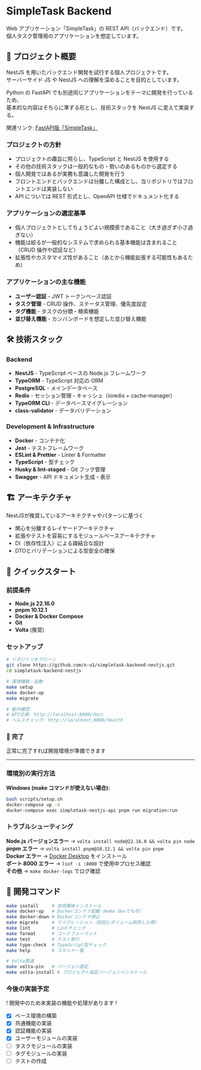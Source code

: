 # SimpleTask Backend

Web アプリケーション「SimpleTask」の REST API（バックエンド）です。  
個人タスク管理用のアプリケーションを想定しています。

## 🎯 プロジェクト概要

NestJS を用いたバックエンド開発を試行する個人プロジェクトです。  
サーバーサイド JS や NestJS への理解を深めることを目的としています。

Python の FastAPI でも別途同じアプリケーションをテーマに開発を行っているため、  
基本的な内容はそちらに準ずる形とし、技術スタックを NestJS に変えて実装する。

関連リンク: [FastAPI版「SimpleTask」](https://github.com/n-u1/simpletask-backend-fastapi)

### プロジェクトの方針

- プロジェクトの趣旨に照らし、TypeScript と NestJS を使用する
- その他の技術スタックは一般的なもの・勢いのあるものから選定する
- 個人開発ではあるが実務も意識した開発を行う
- フロントエンドとバックエンドは分離した構成とし、当リポジトリではフロントエンドは実装しない
- API については REST 形式とし、OpenAPI 仕様でドキュメント化する

### アプリケーションの選定基準

- 個人プロジェクトとしてちょうどよい規模感であること（大き過ぎず小さ過ぎない）
- 機能は絞るが一般的なシステムで求められる基本機能は含まれること（CRUD 操作や認証など）
- 拡張性やカスタマイズ性があること（あとから機能拡張する可能性もあるため）

### アプリケーションの主な機能

- **ユーザー認証** - JWT トークンベース認証
- **タスク管理** - CRUD 操作、ステータス管理、優先度設定
- **タグ機能** - タスクの分類・検索機能
- **並び替え機能** - カンバンボードを想定した並び替え機能

## 🛠 技術スタック

### Backend

- **NestJS** - TypeScript ベースの Node.js フレームワーク
- **TypeORM** - TypeScript 対応の ORM
- **PostgreSQL** - メインデータベース
- **Redis** - セッション管理・キャッシュ（ioredis + cache-manager）
- **TypeORM CLI** - データベースマイグレーション
- **class-validator** - データバリデーション

### Development & Infrastructure

- **Docker** - コンテナ化
- **Jest** - テストフレームワーク
- **ESLint & Prettier** - Linter & Formatter
- **TypeScript** - 型チェック
- **Husky & lint-staged** - Git フック管理
- **Swagger** - API ドキュメント生成・表示

## 🏗 アーキテクチャ

NestJSが推奨しているアーキテクチャやパターンに基づく

- 関心を分離するレイヤードアーキテクチャ
- 拡張やテストを容易にするモジュールベースアーキテクチャ
- DI（依存性注入）による疎結合な設計
- DTOとバリデーションによる型安全の確保

## 🚀 クイックスタート

### 前提条件

- **Node.js 22.16.0**
- **pnpm 10.12.1**
- **Docker & Docker Compose**
- **Git**
- **Volta** (推奨)

### セットアップ

```bash
# リポジトリをクローン
git clone https://github.com/n-u1/simpletask-backend-nestjs.git
cd simpletask-backend-nestjs

# 環境構築・起動
make setup
make docker-up
make migrate

# 動作確認
# API仕様: http://localhost:8000/docs
# ヘルスチェック: http://localhost:8000/health
```

### 🎉 完了

正常に完了すれば開発環境が準備できます

---

### 環境別の実行方法

**Windows (make コマンドが使えない場合):**

```bash
bash scripts/setup.sh
docker-compose up -d
docker-compose exec simpletask-nestjs-api pnpm run migration:run
```

### トラブルシューティング

**Node.js バージョンエラー** → `volta install node@22.16.0 && volta pin node`  
**pnpm エラー** → `volta install pnpm@10.12.1 && volta pin pnpm`  
**Docker エラー** → [Docker Desktop](https://docs.docker.com/get-docker/) をインストール  
**ポート 8000 エラー** → `lsof -i :8000` で使用中プロセス確認  
**その他** → `make docker-logs` でログ確認

## 🧪 開発コマンド

```bash
make install     # 依存関係インストール
make docker-up   # Dockerコンテナ起動（make devでも可）
make docker-down # Dockerコンテナ停止
make migrate     # マイグレーション（初回とボリューム削除した際）
make lint        # Lintチェック
make format      # コードフォーマット
make test        # テスト実行
make type-check  # TypeScript型チェック
make help        # コマンド一覧

# Volta関連
make volta-pin   # バージョン固定
make volta-install # プロジェクト指定バージョンインストール
```

### 今後の実装予定

! 開発中のため未実装の機能や処理があります !

- [x] ベース環境の構築
- [x] 共通機能の実装
- [x] 認証機能の実装
- [x] ユーザーモジュールの実装
- [ ] タスクモジュールの実装
- [ ] タグモジュールの実装
- [ ] テストの作成
